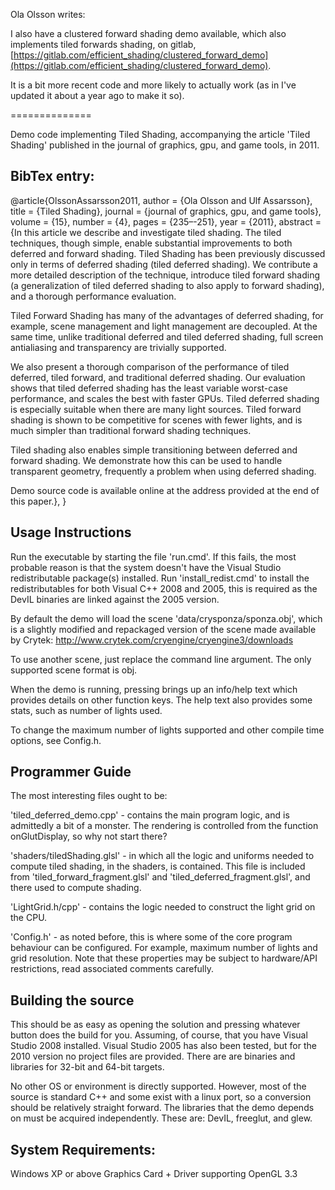 Ola Olsson writes:

I also have a clustered forward shading demo available, which also implements tiled forwards shading, on gitlab, [https://gitlab.com/efficient_shading/clustered_forward_demo](https://gitlab.com/efficient_shading/clustered_forward_demo).

It is a bit more recent code and more likely to actually work (as in I've updated it about a year ago to make it so).

==============

Demo code implementing Tiled Shading, accompanying the article 'Tiled Shading'
published in the journal of graphics, gpu, and game tools, in 2011.


BibTex entry:
---------------
@article{OlssonAssarsson2011,
  author = {Ola Olsson and Ulf Assarsson},
  title = {Tiled Shading},
  journal = {journal of graphics, gpu, and game tools},
  volume = {15},
  number = {4},
  pages = {235–-251},
  year = {2011},
  abstract = {In this article we describe and investigate tiled shading. The tiled techniques, though simple, enable substantial improvements to both deferred and forward shading. Tiled Shading has been previously discussed only in terms of deferred shading (tiled deferred shading). We contribute a more detailed description of the technique, introduce tiled forward shading (a generalization of tiled deferred shading to also apply to forward shading), and a thorough performance evaluation.

Tiled Forward Shading has many of the advantages of deferred shading, for example, scene management and light management are decoupled. At the same time, unlike traditional deferred and tiled deferred shading, full screen antialiasing and transparency are trivially supported.

We also present a thorough comparison of the performance of tiled deferred, tiled forward, and traditional deferred shading. Our evaluation shows that tiled deferred shading has the least variable worst-case performance, and scales the best with faster GPUs. Tiled deferred shading is especially suitable when there are many light sources. Tiled forward shading is shown to be competitive for scenes with fewer lights, and is much simpler than traditional forward shading techniques.

Tiled shading also enables simple transitioning between deferred and forward shading. We demonstrate how this can be used to handle transparent geometry, frequently a problem when using deferred shading.

Demo source code is available online at the address provided at the end of this paper.},
}



Usage Instructions
---------------------
Run the executable by starting the file 'run.cmd'. If this fails, the most
probable reason is that the system doesn't have the Visual Studio 
redistributable package(s) installed. Run 'install_redist.cmd' to install
the redistributables for both Visual C++ 2008 and 2005, this is required as
the DevIL binaries are linked against the 2005 version.

By default the demo will load the scene 'data/crysponza/sponza.obj', which is a
slightly modified and repackaged version of the scene made available by Crytek:
http://www.crytek.com/cryengine/cryengine3/downloads

To use another scene, just replace the command line argument. The only 
supported scene format is obj.

When the demo is running, pressing <F1> brings up an info/help text which 
provides details on other function keys. The help text also provides some
stats, such as number of lights used.

To change the maximum number of lights supported and other compile time 
options, see Config.h.



Programmer Guide
------------------
The most interesting files ought to be:

'tiled_deferred_demo.cpp' - contains the main program logic, and is admittedly
a bit of a monster. The rendering is controlled from the function onGlutDisplay,
so why not start there?

'shaders/tiledShading.glsl' - in which all the logic and uniforms needed to 
compute tiled shading, in the shaders, is contained. This file is included from
'tiled_forward_fragment.glsl' and 'tiled_deferred_fragment.glsl', and there
used to compute shading. 

'LightGrid.h/cpp' - contains the logic needed to construct the light grid on the
CPU.

'Config.h' - as noted before, this is where some of the core program behaviour
can be configured. For example, maximum number of lights and grid resolution.
Note that these properties may be subject to hardware/API restrictions, read
associated comments carefully.



Building the source
--------------------
This should be as easy as opening the solution and pressing whatever button 
does the build for you. Assuming, of course, that you have Visual Studio 2008
installed. Visual Studio 2005 has also been tested, but for the 2010 version
no project files are provided. There are are binaries and libraries for 32-bit
and 64-bit targets.

No other OS or environment is directly supported. However, most of the source
is standard C++ and some exist with a linux port, so a conversion should be 
relatively straight forward. The libraries that the demo depends on must be 
acquired independently. These are: DevIL, freeglut, and glew. 



System Requirements:
-----------------------
Windows XP or above
Graphics Card + Driver supporting OpenGL 3.3


